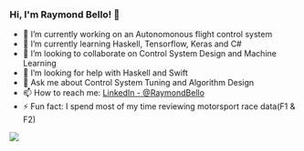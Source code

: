 ### Hi, I'm Raymond Bello! 👋

- 🔭 I’m currently working on an Autonomonous flight control system 
- 🌱 I’m currently learning Haskell, Tensorflow, Keras and C#
- 👯 I’m looking to collaborate on Control System Design and Machine Learning
- 🤔 I’m looking for help with Haskell and Swift
- 💬 Ask me about Control System Tuning and Algorithm Design 
- 📫 How to reach me:  [LinkedIn - @RaymondBello](https://www.linkedin.com/in/raymond-b-488916189/) 
- ⚡ Fun fact: I spend most of my time reviewing motorsport race data(F1 & F2)

<img src="https://github-readme-stats.vercel.app/api?username=RaymondBello&&show_icons=true&title_color=ffffff&icon_color=bb2acf&text_color=daf7dc&bg_color=191919">
